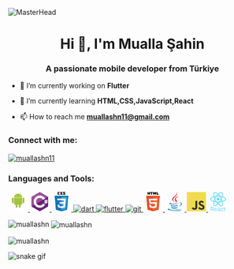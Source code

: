 ![MasterHead]([https://wirelesscs.com/storage/app/public/065ZyxwP8hwvdf7TExqRa8sCy34gYw-metad2hhdOKAmXMtdGhlLWJlc3QtcHJvZ3JhbW1pbmctbGFuZ3VhZ2UtdG8tbGVhcm4tZmlyc3QucG5n-.png])

<h1 align="center">Hi 👋, I'm Mualla Şahin</h1>
<h3 align="center">A passionate mobile developer from Türkiye</h3>

- 🔭 I’m currently working on **Flutter**

- 🌱 I’m currently learning **HTML,CSS,JavaScript,React**

- 📫 How to reach me **muallashn11@gmail.com**

<h3 align="left">Connect with me:</h3>
<p align="left">
<a href="https://linkedin.com/in/muallashn11" target="blank"><img align="center" src="https://raw.githubusercontent.com/rahuldkjain/github-profile-readme-generator/master/src/images/icons/Social/linked-in-alt.svg" alt="muallashn11" height="30" width="40" /></a>
</p>

<h3 align="left">Languages and Tools:</h3>
<p align="left"> <a href="https://developer.android.com" target="_blank" rel="noreferrer"> <img src="https://raw.githubusercontent.com/devicons/devicon/master/icons/android/android-original-wordmark.svg" alt="android" width="40" height="40"/> </a> <a href="https://www.w3schools.com/cs/" target="_blank" rel="noreferrer"> <img src="https://raw.githubusercontent.com/devicons/devicon/master/icons/csharp/csharp-original.svg" alt="csharp" width="40" height="40"/> </a> <a href="https://www.w3schools.com/css/" target="_blank" rel="noreferrer"> <img src="https://raw.githubusercontent.com/devicons/devicon/master/icons/css3/css3-original-wordmark.svg" alt="css3" width="40" height="40"/> </a> <a href="https://dart.dev" target="_blank" rel="noreferrer"> <img src="https://www.vectorlogo.zone/logos/dartlang/dartlang-icon.svg" alt="dart" width="40" height="40"/> </a> <a href="https://flutter.dev" target="_blank" rel="noreferrer"> <img src="https://www.vectorlogo.zone/logos/flutterio/flutterio-icon.svg" alt="flutter" width="40" height="40"/> </a> <a href="https://git-scm.com/" target="_blank" rel="noreferrer"> <img src="https://www.vectorlogo.zone/logos/git-scm/git-scm-icon.svg" alt="git" width="40" height="40"/> </a> <a href="https://www.w3.org/html/" target="_blank" rel="noreferrer"> <img src="https://raw.githubusercontent.com/devicons/devicon/master/icons/html5/html5-original-wordmark.svg" alt="html5" width="40" height="40"/> </a> <a href="https://www.java.com" target="_blank" rel="noreferrer"> <img src="https://raw.githubusercontent.com/devicons/devicon/master/icons/java/java-original.svg" alt="java" width="40" height="40"/> </a> <a href="https://developer.mozilla.org/en-US/docs/Web/JavaScript" target="_blank" rel="noreferrer"> <img src="https://raw.githubusercontent.com/devicons/devicon/master/icons/javascript/javascript-original.svg" alt="javascript" width="40" height="40"/> </a> <a href="https://reactjs.org/" target="_blank" rel="noreferrer"> <img src="https://raw.githubusercontent.com/devicons/devicon/master/icons/react/react-original-wordmark.svg" alt="react" width="40" height="40"/> </a>  </p>

<p><img align="left" src="https://github-readme-stats.vercel.app/api/top-langs?username=muallashn&show_icons=true&locale=en&layout=compact" alt="muallashn" /></p>

<p>&nbsp;<img align="center" src="https://github-readme-stats.vercel.app/api?username=muallashn&show_icons=true&locale=en" alt="muallashn" /></p>

<p><img align="center" src="https://github-readme-streak-stats.herokuapp.com/?user=muallashn&" alt="muallashn" /></p>

![snake gif](https://github.com/MuallaShn/MuallaShn/blob/output/github-contribution-grid-snake.gif)
